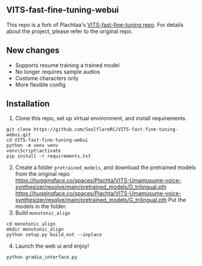 ## VITS-fast-fine-tuning-webui<br>
This repo is a fork of Plachtaa's [VITS-fast-fine-tuning repo](https://github.com/Plachtaa/VITS-fast-fine-tuning). For details about the project, please refer to the original repo. 
## New changes
- Supports resume training a trained model
- No longer requires sample audios
- Custome characters only
- More flexible config
## Installation
1. Clone this repo, set up virtual environment, and install requirements.<br>
```
git clone https://github.com/SoulflareRC/VITS-fast-fine-tuning-webui.git 
cd VITS-fast-fine-tuning-webui 
python -m venv venv
venv\Script\activate
pip install -r requirements.txt
```
2. Create a folder ```pretrained_models```, and download the pretrained models from the original repo <br> 
https://huggingface.co/spaces/Plachta/VITS-Umamusume-voice-synthesizer/resolve/main/pretrained_models/D_trilingual.pth
https://huggingface.co/spaces/Plachta/VITS-Umamusume-voice-synthesizer/resolve/main/pretrained_models/G_trilingual.pth
Put the models in the folder. 
3. Build ```monotonic_align```
```
cd monotonic_align
mkdir monotonic_align
python setup.py build_ext --inplace
```
4. Launch the web ui and enjoy!
```
python gradio_interface.py
```

